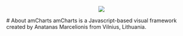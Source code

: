 <p align="center">
  <img src="https://avatars1.githubusercontent.com/u/1116146?s=460&v=4"></img>
</p>
# About amCharts
amCharts is a Javascript-based visual framework created by Anatanas Marcelionis from Vilnius, Lithuania.
